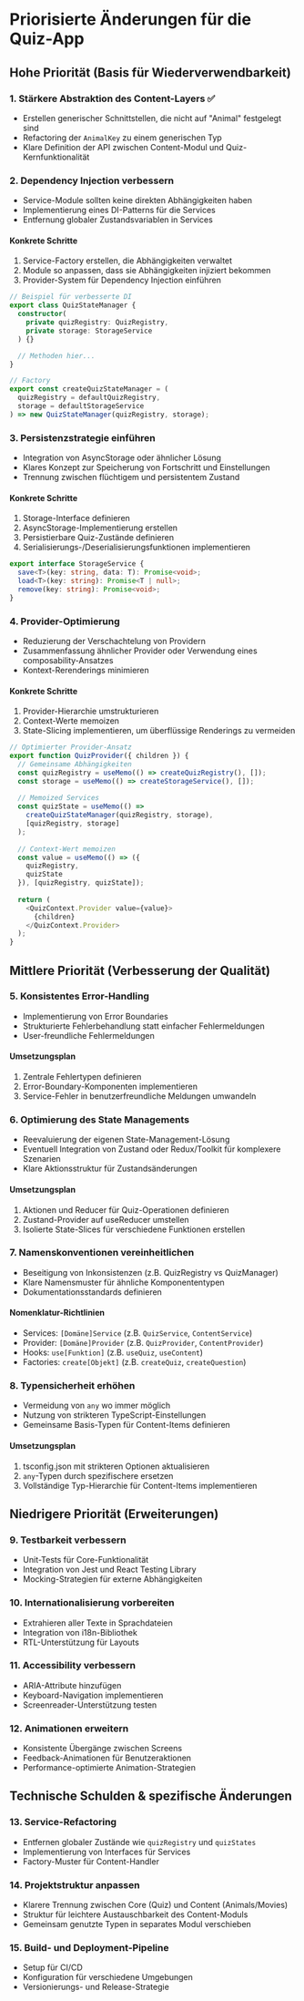 # Priorisierte Änderungen für die Quiz-App

## Hohe Priorität (Basis für Wiederverwendbarkeit)

### 1. Stärkere Abstraktion des Content-Layers ✅

- Erstellen generischer Schnittstellen, die nicht auf "Animal" festgelegt sind
- Refactoring der `AnimalKey` zu einem generischen Typ
- Klare Definition der API zwischen Content-Modul und Quiz-Kernfunktionalität

### 2. Dependency Injection verbessern

- Service-Module sollten keine direkten Abhängigkeiten haben
- Implementierung eines DI-Patterns für die Services
- Entfernung globaler Zustandsvariablen in Services

#### Konkrete Schritte

1. Service-Factory erstellen, die Abhängigkeiten verwaltet
2. Module so anpassen, dass sie Abhängigkeiten injiziert bekommen
3. Provider-System für Dependency Injection einführen

```typescript
// Beispiel für verbesserte DI
export class QuizStateManager {
  constructor(
    private quizRegistry: QuizRegistry,
    private storage: StorageService
  ) {}

  // Methoden hier...
}

// Factory
export const createQuizStateManager = (
  quizRegistry = defaultQuizRegistry,
  storage = defaultStorageService
) => new QuizStateManager(quizRegistry, storage);
```

### 3. Persistenzstrategie einführen

- Integration von AsyncStorage oder ähnlicher Lösung
- Klares Konzept zur Speicherung von Fortschritt und Einstellungen
- Trennung zwischen flüchtigem und persistentem Zustand

#### Konkrete Schritte

1. Storage-Interface definieren
2. AsyncStorage-Implementierung erstellen
3. Persistierbare Quiz-Zustände definieren
4. Serialisierungs-/Deserialisierungsfunktionen implementieren

```typescript
export interface StorageService {
  save<T>(key: string, data: T): Promise<void>;
  load<T>(key: string): Promise<T | null>;
  remove(key: string): Promise<void>;
}
```

### 4. Provider-Optimierung

- Reduzierung der Verschachtelung von Providern
- Zusammenfassung ähnlicher Provider oder Verwendung eines composability-Ansatzes
- Kontext-Rerenderings minimieren

#### Konkrete Schritte

1. Provider-Hierarchie umstrukturieren
2. Context-Werte memoizen
3. State-Slicing implementieren, um überflüssige Renderings zu vermeiden

```typescript
// Optimierter Provider-Ansatz
export function QuizProvider({ children }) {
  // Gemeinsame Abhängigkeiten
  const quizRegistry = useMemo(() => createQuizRegistry(), []);
  const storage = useMemo(() => createStorageService(), []);
  
  // Memoized Services
  const quizState = useMemo(() => 
    createQuizStateManager(quizRegistry, storage), 
    [quizRegistry, storage]
  );
  
  // Context-Wert memoizen
  const value = useMemo(() => ({
    quizRegistry,
    quizState
  }), [quizRegistry, quizState]);
  
  return (
    <QuizContext.Provider value={value}>
      {children}
    </QuizContext.Provider>
  );
}
```

## Mittlere Priorität (Verbesserung der Qualität)

### 5. Konsistentes Error-Handling

- Implementierung von Error Boundaries
- Strukturierte Fehlerbehandlung statt einfacher Fehlermeldungen
- User-freundliche Fehlermeldungen

#### Umsetzungsplan

1. Zentrale Fehlertypen definieren
2. Error-Boundary-Komponenten implementieren
3. Service-Fehler in benutzerfreundliche Meldungen umwandeln

### 6. Optimierung des State Managements

- Reevaluierung der eigenen State-Management-Lösung
- Eventuell Integration von Zustand oder Redux/Toolkit für komplexere Szenarien
- Klare Aktionsstruktur für Zustandsänderungen

#### Umsetzungsplan

1. Aktionen und Reducer für Quiz-Operationen definieren
2. Zustand-Provider auf useReducer umstellen
3. Isolierte State-Slices für verschiedene Funktionen erstellen

### 7. Namenskonventionen vereinheitlichen

- Beseitigung von Inkonsistenzen (z.B. QuizRegistry vs QuizManager)
- Klare Namensmuster für ähnliche Komponententypen
- Dokumentationsstandards definieren

#### Nomenklatur-Richtlinien

- Services: `[Domäne]Service` (z.B. `QuizService`, `ContentService`)
- Provider: `[Domäne]Provider` (z.B. `QuizProvider`, `ContentProvider`)
- Hooks: `use[Funktion]` (z.B. `useQuiz`, `useContent`)
- Factories: `create[Objekt]` (z.B. `createQuiz`, `createQuestion`)

### 8. Typensicherheit erhöhen

- Vermeidung von `any` wo immer möglich
- Nutzung von strikteren TypeScript-Einstellungen
- Gemeinsame Basis-Typen für Content-Items definieren

#### Umsetzungsplan

1. tsconfig.json mit strikteren Optionen aktualisieren
2. `any`-Typen durch spezifischere ersetzen
3. Vollständige Typ-Hierarchie für Content-Items implementieren

## Niedrigere Priorität (Erweiterungen)

### 9. Testbarkeit verbessern

- Unit-Tests für Core-Funktionalität
- Integration von Jest und React Testing Library
- Mocking-Strategien für externe Abhängigkeiten

### 10. Internationalisierung vorbereiten

- Extrahieren aller Texte in Sprachdateien
- Integration von i18n-Bibliothek
- RTL-Unterstützung für Layouts

### 11. Accessibility verbessern

- ARIA-Attribute hinzufügen
- Keyboard-Navigation implementieren
- Screenreader-Unterstützung testen

### 12. Animationen erweitern

- Konsistente Übergänge zwischen Screens
- Feedback-Animationen für Benutzeraktionen
- Performance-optimierte Animation-Strategien

## Technische Schulden & spezifische Änderungen

### 13. Service-Refactoring

- Entfernen globaler Zustände wie `quizRegistry` und `quizStates`
- Implementierung von Interfaces für Services
- Factory-Muster für Content-Handler

### 14. Projektstruktur anpassen

- Klarere Trennung zwischen Core (Quiz) und Content (Animals/Movies)
- Struktur für leichtere Austauschbarkeit des Content-Moduls
- Gemeinsam genutzte Typen in separates Modul verschieben

### 15. Build- und Deployment-Pipeline

- Setup für CI/CD
- Konfiguration für verschiedene Umgebungen
- Versionierungs- und Release-Strategie
